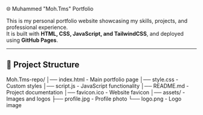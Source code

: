 🌐 Muhammed "Moh.Tms" Portfolio

This is my personal portfolio website showcasing my skills, projects, and professional experience.  
It is built with **HTML, CSS, JavaScript, and TailwindCSS**, and deployed using **GitHub Pages**.

---

## 📂 Project Structure
Moh.Tms-repo/
│── index.html - Main portfolio page
│── style.css - Custom styles
│── script.js - JavaScript functionality
│── README.md - Project documentation
│── favicon.ico - Website favicon
│── assets/ - Images and logos
├── profile.jpg - Profile photo
└── logo.png - Logo image
